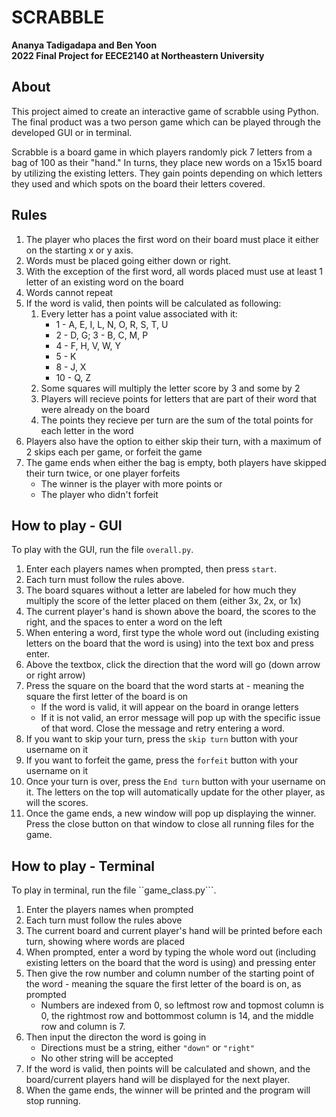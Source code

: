 # SCRABBLE
**Ananya Tadigadapa and Ben Yoon  
2022 Final Project for EECE2140 at Northeastern University**

## About
This project aimed to create an interactive game of scrabble using Python. The final product was a two person game which can be played through the developed GUI or in terminal.   

Scrabble is a board game in which players randomly pick 7 letters from a bag of 100 as their "hand." In turns, they place new words on a 15x15 board by utilizing the existing letters. They gain points depending on which letters they used and which spots on the board their letters covered.

## Rules
1. The player who places the first word on their board must place it either on the starting x or y axis. 
2. Words must be placed going either down or right. 
3. With the exception of the first word, all words placed must use at least 1 letter of an existing word on the board
4. Words cannot repeat
5. If the word is valid, then points will be calculated as following:
   1. Every letter has a point value associated with it: 
      - 1 - A, E, I, L, N, O, R, S, T, U
      - 2 - D, G; 3 - B, C, M, P
      - 4 - F, H, V, W, Y
      - 5 - K
      - 8 - J, X
      - 10 - Q, Z
   2. Some squares will multiply the letter score by 3 and some by 2
   3. Players will recieve points for letters that are part of their word that were already on the board
   4. The points they recieve per turn are the sum of the total points for each letter in the word
6. Players also have the option to either skip their turn, with a maximum of 2 skips each per game, or forfeit the game
7. The game ends when either the bag is empty, both players have skipped their turn twice, or one player forfeits
   - The winner is the player with more points or 
   - The player who didn't forfeit

## How to play - GUI
To play with the GUI, run the file ```overall.py```.  

1. Enter each players names when prompted, then press ```start```.
2. Each turn must follow the rules above. 
3. The board squares without a letter are labeled for how much they multiply the score of the letter placed on them (either 3x, 2x, or 1x)
4. The current player's hand is shown above the board, the scores to the right, and the spaces to enter a word on the left
5. When entering a word, first type the whole word out (including existing letters on the board that the word is using) into the text box and press enter.
6. Above the textbox, click the direction that the word will go (down arrow or right arrow)
7. Press the square on the board that the word starts at - meaning the square the first letter of the board is on
   - If the word is valid, it will appear on the board in orange letters
   - If it is not valid, an error message will pop up with the specific issue of that word. Close the message and retry entering a word. 
9. If you want to skip your turn, press the ```skip turn``` button with your username on it
10. If you want to forfeit the game, press the ```forfeit``` button with your username on it
11. Once your turn is over, press the ```End turn``` button with your username on it. The letters on the top will automatically update for the other player, as will the scores. 
12. Once the game ends, a new window will pop up displaying the winner. Press the close button on that window to close all running files for the game. 

## How to play - Terminal
To play in terminal, run the file ``game_class.py```.

1. Enter the players names when prompted
2. Each turn must follow the rules above
3. The current board and current player's hand will be printed before each turn, showing where words are placed
4. When prompted, enter a word by typing the whole word out (including existing letters on the board that the word is using) and pressing enter
5. Then give the row number and column number of the starting point of the word - meaning the square the first letter of the board is on, as prompted
   - Numbers are indexed from 0, so leftmost row and topmost column is 0, the rightmost row and bottommost column is 14, and the middle row and column is 7. 
6. Then input the directon the word is going in
   - Directions must be a string, either ```"down"``` or ```"right"```
   - No other string will be accepted
7. If the word is valid, then points will be calculated and shown, and the board/current players hand will be displayed for the next player.
8. When the game ends, the winner will be printed and the program will stop running. 
